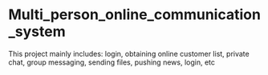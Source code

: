 # Multi_person_online_communication_system
This project mainly includes: login, obtaining online customer list, private chat, group messaging, sending files, pushing news, login, etc
